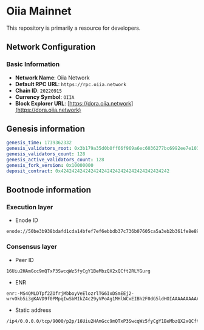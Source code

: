 # Oiia Mainnet

This repository is primarily a resource for developers.

## Network Configuration

### Basic Information

- **Network Name**: Oiia Network
- **Default RPC URL**: `https://rpc.oiia.network`
- **Chain ID**: `20220915`
- **Currency Symbol**: `OIIA`
- **Block Explorer URL**: [https://dora.oiia.network](https://dora.oiia.network)

## Genesis information

```yaml
genesis_time: 1739362332
genesis_validators_root: 0x3b179a35d0b0ff66f969a6ec6036277bc6992ee7e1033ced7debcd8a7ec063f5
genesis_validators_count: 128
genesis_active_validators_count: 128
genesis_fork_version: 0x10000000
deposit_contract: 0x4242424242424242424242424242424242424242
```

## Bootnode information

### Execution layer

-  Enode ID
```
enode://50be3b938bdafd1cda14bfef7ef6ebbdb37c736b07605ca5a3eb2b361fe8e8992e8f571fc46d8963b3d80a7d95a33e5c68564ce01e3a3ae598ed783e98dacf56@149.28.146.88:30303
```

### Consensus layer

- Peer ID
```
16Uiu2HAmGcc9mQTxP3SwcqWz5fyCgY1BeMbzQX2xQCft2RLYGurg
```

- ENR
```
enr:-MS4QMLDTpf2ZOfrjMbboyVeElozrlTG6IxDSmEEj2-wrvOkb5i3gKAVD9f0PMpqIwSbMIkZ4c29yVPoAg1MHlWCxEIBh2F0dG5ldHOIAAAAAAAAAACEZXRoMpChTr4sYAAAANAHAAAAAAAAgmlkgnY0gmlwhJUckliEcXVpY4IjKYlzZWNwMjU2azGhAzrSfGfUKD0R0oGc6nYZ3byjaU3hApuwYESDHM49HnI5iHN5bmNuZXRzAIN0Y3CCIyiDdWRwgiMo
```

- Static address
```
/ip4/0.0.0.0/tcp/9000/p2p/16Uiu2HAmGcc9mQTxP3SwcqWz5fyCgY1BeMbzQX2xQCft2RLYGurg
```
